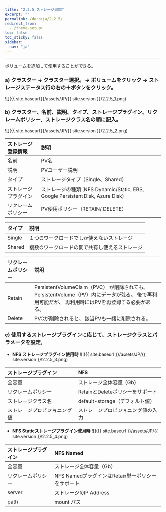 ```yaml
---
title: "2.2.5 ストレージ追加"
excerpt: ""
permalink: /docs/ja/2.2.5/
redirect_from:
  - /theme-setup/
toc: false
toc_sticky: false
sidebar:
  nav: "ja"
---
```


---

ボリュームを追加して使用することができる。

### a\) クラスター → クラスター選択。 → ボリュームをクリック → ストレージステータス行の右の＋ボタンをクリック。
![]({{ site.baseurl }}/assets/JP/{{ site.version }}/2.2.5_1.png)

### b\) クラスター、名前、説明、タイプ、ストレージプラグイン、リクレームポリシー、ストレージクラス名の順に記入。
![]({{ site.baseurl }}/assets/JP/{{ site.version }}/2.2.5_2.png)



| **ストレージ 登録情報** | **説明** |
| :--- | :--- |
| 名前 | PV名 |
| 説明 | PVユーザー説明 |
| タイプ | ストレージタイプ（Single、Shared） |
| ストレージプラグイン | ストレージの種類 \(NFS Dynamic/Static, EBS, Google Persistent Disk, Azure Disk\) |
| リクレームポリシー | PV使用ポリシー（RETAIN/ DELETE） |

| **タイプ** | **説明** |
| :--- | :--- |
| Single | １つのワークロードでしか使えないストレージ |
| Shared | 複数のワークロードの間で共有し使えるストレージ |

| **リクレームポリシー** | **説明** |
| :--- | :--- |
| Retain | PersistentVolumeClaim（PVC） が削除されても、 PersistentVolume（PV）内にデータが残る。 後で再利用可能だが、 再利用時にはPVを再登録する必要がある。 |
| Delete | PVCが削除されると、 該当PVも一緒に削除される。 |


### c\) 使用するストレージプラグインに応じて、ストレージクラスとパラメータを設定。

* **NFS ストレージプラグイン使用時**
![]({{ site.baseurl }}/assets/JP/{{ site.version }}/2.2.5_3.png)

| **ストレージプラグイン** | **NFS** |
| :--- | :--- |
| 全容量 | ストレージ全体容量（Gb）|
| リクレームポリシー | RetainとDeleteポリシーをサポート |
| ストレージクラス名 | default-storage（デフォルト値） |
| ストレージプロビジョニング値 | ストレージプロビジョニング値の入力 |

* **NFS Staticストレージプラグイン使用時**
![]({{ site.baseurl }}/assets/JP/{{ site.version }}/2.2.5_4.png)

| **ストレージプラグイン** | **NFS** Named |
| :--- | :--- |
| 全容量 | ストレージ全体容量（Gb）|
| リクレームポリシー | NFS NamedプラグインはRetain単一ポリシーをサポート |
| server | ストレージのIP Address |
| path | mount パス |

